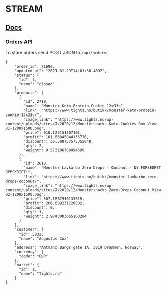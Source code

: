 # STREAM
## [Docs](Docs/index.md)

### Orders API

To store orders send POST JSON to `/api/orders`:

    {
        "order_id": 71690,
        "updated_at": "2021-01-29T14:01:38.489Z",
        "status": {
          "id": 7,
          "name": "closed"
        },
        "products": [
          {
            "id": 2719,
            "name": "Monster Keto Protein Cookie 12x33g",
            "link": "https://www.tights.no/butikk/monster-keto-protein-cookie-12x33g/",
            "image_link": "https://www.tights.no/wp-content/uploads/sites/7/2020/12/Monstersnacks_Keto-Cookies_Box_View-01-1200x1500.png",
            "price": 610.175151507101,
            "profit": 101.66845844135776,
            "discount": 30.508757575355048,
            "qty": 2,
            "weight": 9.573106708094599
          },
          {
            "id": 2618,
            "name": "Monster Lavkarbo Zero Drops - Coconut - NY FORBEDRET OPPSKRIFT!",
            "link": "https://www.tights.no/butikk/monster-lavkarbo-zero-drops-coconut/",
            "image_link": "https://www.tights.no/wp-content/uploads/sites/7/2020/12/Monstersnacks_Zero-Drops_Coconut_View-02-1200x1500.png",
            "price": 507.1867910133615,
            "profit": 266.689231726082,
            "discount": 0,
            "qty": 1,
            "weight": 2.9843003665160284
          }
        ],
        "customer": {
          "id": 5832,
          "name": "Augustus Cox"
        },
        "address": "Amtmand Bangs gate 1A, 3019 Drammen, Norway",
        "currency": {
          "code": "EUR"
        },
        "market": {
          "id": 1,
          "name": "Tights.no"
        }
    }   
